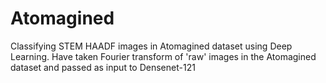 # Atomagined
Classifying STEM HAADF images in Atomagined dataset using Deep Learning. 
Have taken Fourier transform of 'raw' images in the Atomagined dataset and passed as input to Densenet-121
